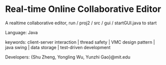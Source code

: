 Real-time Online Collaborative Editor
=====================

A realtime collaborative editor, run / proj2 / src / gui / startGUI.java to start

Language: Java

keywords: client-server interaction | thread safety | VMC design pattern | java swing | data storage | test-driven development

Developers: {Shu Zheng, Yongling Wu, Yunzhi Gao}@mit.edu
